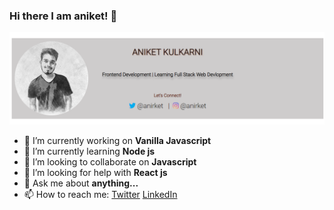 ### Hi there I am aniket! 👋

![image](img.png)

- 🔭 I’m currently working on **Vanilla Javascript**  
- 🌱 I’m currently learning **Node js**
- 👯 I’m looking to collaborate on  **Javascript**  
- 🤔 I’m looking for help with **React js**
- 💬 Ask me about __anything...__
- 📫 How to reach me: [Twitter](https://twitter.com/anirket) [LinkedIn](https://www.linkedin.com/in/aniket-kulkarni-908557188/)


